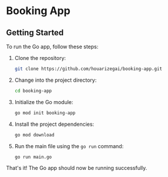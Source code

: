 # Booking App

## Getting Started

To run the Go app, follow these steps:

1. Clone the repository:

    ```bash
    git clone https://github.com/houarizegai/booking-app.git
    ```

2. Change into the project directory:

    ```bash
    cd booking-app
    ```

3. Initialize the Go module:

    ```bash
    go mod init booking-app
    ```

4. Install the project dependencies:

    ```bash
    go mod download
    ```

5. Run the main file using the `go run` command:

    ```bash
    go run main.go
    ```

That's it! The Go app should now be running successfully.